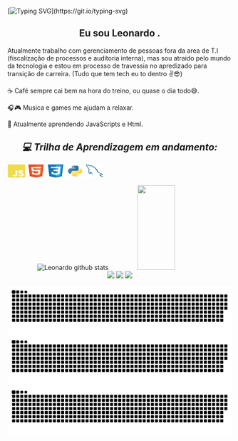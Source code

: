 [![Typing SVG](https://readme-typing-svg.herokuapp.com/?color=00bfbf&size=30&center=true&vCenter=true&width=1000&lines=Seja+Bem-vindo!)](https://git.io/typing-svg)

## <div align = "center"> Eu sou Leonardo .</div>

Atualmente trabalho com gerenciamento de pessoas fora da area de T.I (fiscalização de processos e auditoria interna), mas sou atraido pelo mundo da tecnologia e estou em processo de travessia no apredizado para  transição de carreira. (Tudo que tem tech eu to dentro ✌️😎)

<div display="inline-block">
<p align="left"> ☕ Café sempre cai bem na hora do treino, ou quase o dia todo😅.</p>
<p align="left"> 🎧🎮 Musica e games me ajudam a relaxar.</p> 
<p align="left"> 🌱 Atualmente aprendendo JavaScripts e Html.</p>
</div>

## <div align="center"><em>💻 Trilha de Aprendizagem em andamento:</em></div>
<div style="display: inline_block">
  <img align="center" alt="Leo-Js" height="30" width="40" src="https://raw.githubusercontent.com/devicons/devicon/master/icons/javascript/javascript-plain.svg">
  <img align="center" alt="Leo-HTML" height="30" width="40" src="https://raw.githubusercontent.com/devicons/devicon/master/icons/html5/html5-original.svg">
  <img align="center" alt="Leo-CSS" height="30" width="40" src="https://raw.githubusercontent.com/devicons/devicon/master/icons/css3/css3-original.svg">
  <img align="center" alt="Leo-Python" height="30" width="40" src="https://raw.githubusercontent.com/devicons/devicon/master/icons/python/python-original.svg">
  <img align="center" alt="Leo-Mysql" height="30" width="40" src="https://raw.githubusercontent.com/devicons/devicon/master/icons/mysql/mysql-original.svg">
</div><br>

<div align="center">  
  <img width="49%" height="190px" src="https://github-readme-stats.vercel.app/api?username=leorwg&show_icons=true&count_private=true&hide_border=true&title_color=00bfbf&icon_color=00bfbf&text_color=c9d1d9&bg_color=000000FF" alt="Leonardo github stats" /> 
  <img width="41%" height="190px" src="https://github-readme-stats.vercel.app/api/top-langs/?username=leorwg&layout=compact&hide_border=true&title_color=00bfbf&text_color=00bfbf&bg_color=000000FF" />
</div>

<div align="center">
<a href="https://instagram.com/leorwg-instagram-aqui" target="_blank"><img src="https://img.shields.io/badge/-Instagram-%23E4405F?style=for-the-badge&logo=instagram&logoColor=white" target="_blank"></a> 
<a href = "mailto:leorwg@gmail.com"><img src="https://img.shields.io/badge/Gmail-D14836?style=for-the-badge&logo=gmail&logoColor=white" target="_blank"></a>
<a href="https://www.linkedin.com/in/leorwg" target="_blank"><img src="https://img.shields.io/badge/-LinkedIn-%230077B5?style=for-the-badge&logo=linkedin&logoColor=white" target="_blank"></a>  
  
 
![github contribution grid snake animation](https://raw.githubusercontent.com/leorwg/leorwg/output/github-contribution-grid-snake.svg)
![github contribution grid snake animation](https://raw.githubusercontent.com/leorwg/leorwg/output/github-contribution-grid-snake-dark.svg#gh-dark-mode-only)![github contribution grid snake animation](https://raw.githubusercontent.com/leorwg/leorwg/output/github-contribution-grid-snake.svg#gh-light-mode-only)
  
</div>
